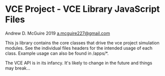 # VCE Project - VCE Library JavaScript Files

Andrew D. McGuire 2019
a.mcguire227@gmail.com

This js library contains the core classes that drive the vce project
simulation modules. See the individual files headers for the intended
usage of each class. Example usage can also be found in /apps/*.

The VCE API is in its infancy. It's likely to change in the future and
things may break...
